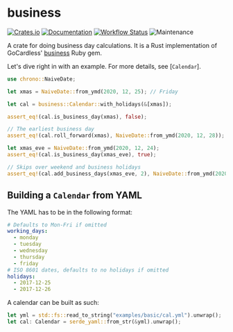 # business

[![Crates.io](https://img.shields.io/crates/v/business.svg)](https://crates.io/crates/business)
[![Documentation](https://docs.rs/business/badge.svg)](https://docs.rs/business/)
[![Workflow Status](https://github.com/ameykusurkar/business-rs/actions/workflows/rust.yml/badge.svg)](https://github.com/ameykusurkar/business-rs/actions/workflows/rust.yml)
![Maintenance](https://img.shields.io/badge/maintenance-experimental-blue.svg)

A crate for doing business day calculations. It is a Rust implementation of GoCardless'
[business](https://github.com/gocardless/business) Ruby gem.

Let's dive right in with an example. For more details, see [`Calendar`].

```rust
use chrono::NaiveDate;

let xmas = NaiveDate::from_ymd(2020, 12, 25); // Friday

let cal = business::Calendar::with_holidays(&[xmas]);

assert_eq!(cal.is_business_day(xmas), false);

// The earliest business day
assert_eq!(cal.roll_forward(xmas), NaiveDate::from_ymd(2020, 12, 28));

let xmas_eve = NaiveDate::from_ymd(2020, 12, 24);
assert_eq!(cal.is_business_day(xmas_eve), true);

// Skips over weekend and business holidays
assert_eq!(cal.add_business_days(xmas_eve, 2), NaiveDate::from_ymd(2020, 12, 29));
```

## Building a `Calendar` from YAML

The YAML has to be in the following format:
```yaml
# Defaults to Mon-Fri if omitted
working_days:
  - monday
  - tuesday
  - wednesday
  - thursday
  - friday
# ISO 8601 dates, defaults to no holidays if omitted
holidays:
  - 2017-12-25
  - 2017-12-26
```
A calendar can be built as such:
```rust
let yml = std::fs::read_to_string("examples/basic/cal.yml").unwrap();
let cal: Calendar = serde_yaml::from_str(&yml).unwrap();
```
